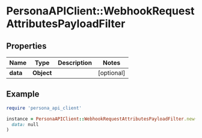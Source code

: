 # PersonaAPIClient::WebhookRequestAttributesPayloadFilter

## Properties

| Name | Type | Description | Notes |
| ---- | ---- | ----------- | ----- |
| **data** | **Object** |  | [optional] |

## Example

```ruby
require 'persona_api_client'

instance = PersonaAPIClient::WebhookRequestAttributesPayloadFilter.new(
  data: null
)
```

